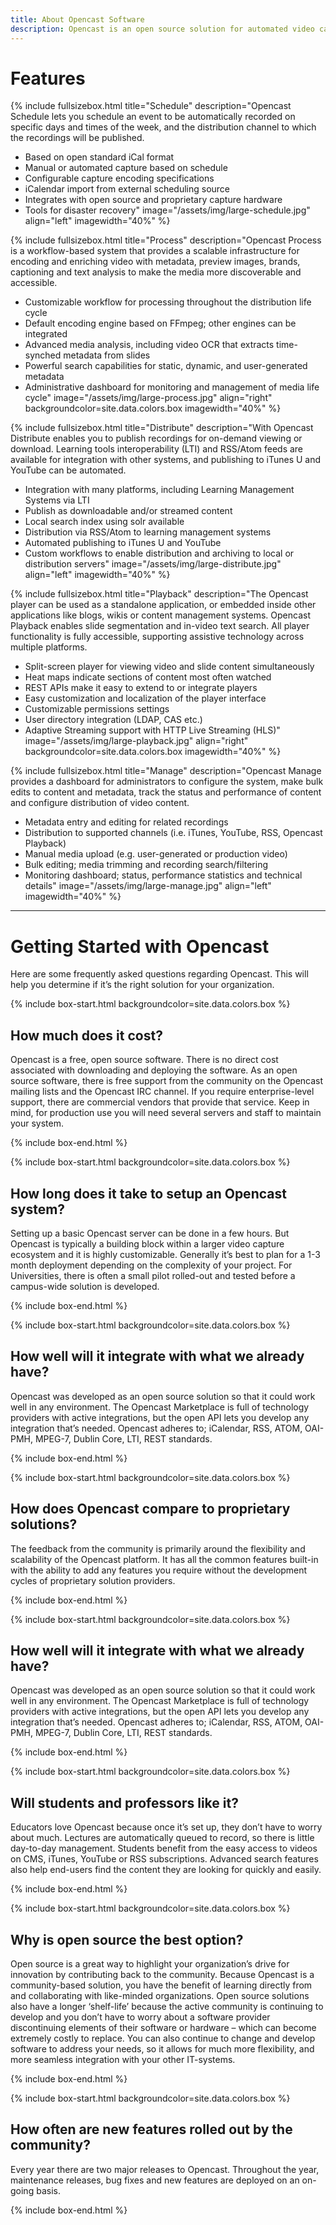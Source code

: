 ```yaml
---
title: About Opencast Software
description: Opencast is an open source solution for automated video capture and distribution at scale. Build custom capture, processing, scheduling and distribution solutions for your organization with one flexible platform.
---
```


# Features

{% include fullsizebox.html 
title="Schedule"
description="Opencast Schedule lets you schedule an event to be automatically recorded on specific days and times of the week, and the distribution channel to which the recordings will be published.

- Based on open standard iCal format
- Manual or automated capture based on schedule
- Configurable capture encoding specifications
- iCalendar import from external scheduling source
- Integrates with open source and proprietary capture hardware
- Tools for disaster recovery"
image="/assets/img/large-schedule.jpg"
align="left"
imagewidth="40%"
%}

{% include fullsizebox.html 
title="Process"
description="Opencast Process is a workflow-based system that provides a scalable infrastructure for encoding and enriching video with metadata, preview images, brands, captioning and text analysis to make the media more discoverable and accessible.

- Customizable workflow for processing throughout the distribution life cycle
- Default encoding engine based on FFmpeg; other engines can be integrated
- Advanced media analysis, including video OCR that extracts time-synched metadata from slides
- Powerful search capabilities for static, dynamic, and user-generated metadata
- Administrative dashboard for monitoring and management of media life cycle"
image="/assets/img/large-process.jpg"
align="right"
backgroundcolor=site.data.colors.box
imagewidth="40%"
%}

{% include fullsizebox.html 
title="Distribute"
description="With Opencast Distribute enables you to publish recordings for on-demand viewing or download. Learning tools interoperability (LTI) and RSS/Atom feeds are available for integration with other systems, and publishing to iTunes U and YouTube can be automated.

- Integration with many platforms, including Learning Management Systems via LTI
- Publish as downloadable and/or streamed content
- Local search index using solr available
- Distribution via RSS/Atom to learning management systems
- Automated publishing to iTunes U and YouTube
- Custom workflows to enable distribution and archiving to local or distribution servers"
image="/assets/img/large-distribute.jpg"
align="left"
imagewidth="40%"
%}

{% include fullsizebox.html 
title="Playback"
description="The Opencast player can be used as a standalone application, or embedded inside other applications like blogs, wikis or content management systems. Opencast Playback enables slide segmentation and in-video text search. All player functionality is fully accessible, supporting assistive technology across multiple platforms.

- Split-screen player for viewing video and slide content simultaneously
- Heat maps indicate sections of content most often watched
- REST APIs make it easy to extend to or integrate players
- Easy customization and localization of the player interface
- Customizable permissions settings
- User directory integration (LDAP, CAS etc.)
- Adaptive Streaming support with HTTP Live Streaming (HLS)"
image="/assets/img/large-playback.jpg"
align="right"
backgroundcolor=site.data.colors.box
imagewidth="40%"
%}

{% include fullsizebox.html 
title="Manage"
description="Opencast Manage provides a dashboard for administrators to configure the system, make bulk edits to content and metadata, track the status and performance of content and configure distribution of video content.

- Metadata entry and editing for related recordings
- Distribution to supported channels (i.e. iTunes, YouTube, RSS, Opencast Playback)
- Manual media upload (e.g. user-generated or production video)
- Bulk editing; media trimming and recording search/filtering
- Monitoring dashboard; status, performance statistics and technical details"
image="/assets/img/large-manage.jpg"
align="left"
imagewidth="40%"
%}

---

# Getting Started with Opencast

Here are some frequently asked questions regarding Opencast. This will help you determine if it’s the right solution for your organization.

{% include box-start.html backgroundcolor=site.data.colors.box %}

## How much does it cost?

Opencast is a free, open source software. There is no direct cost associated with downloading and deploying the software. As an open source software, there is free support from the community on the Opencast mailing lists and the Opencast IRC channel. If you require enterprise-level support, there are commercial vendors that provide that service. Keep in mind, for production use you will need several servers and staff to maintain your system.

{% include box-end.html %}

{% include box-start.html backgroundcolor=site.data.colors.box %}

## How long does it take to setup an Opencast system?

Setting up a basic Opencast server can be done in a few hours. But Opencast is typically a building block within a larger video capture ecosystem and it is highly customizable. Generally it’s best to plan for a 1-3 month deployment depending on the complexity of your project. For Universities, there is often a small pilot rolled-out and tested before a campus-wide solution is developed.

{% include box-end.html %}


{% include box-start.html backgroundcolor=site.data.colors.box %}

## How well will it integrate with what we already have?

Opencast was developed as an open source solution so that it could work well in any environment. The Opencast Marketplace is full of technology providers with active integrations, but the open API lets you develop any integration that’s needed. Opencast adheres to; iCalendar, RSS, ATOM, OAI-PMH, MPEG-7, Dublin Core, LTI, REST standards.

{% include box-end.html %}

{% include box-start.html backgroundcolor=site.data.colors.box %}

## How does Opencast compare to proprietary solutions?

The feedback from the community is primarily around the flexibility and scalability of the Opencast platform. It has all the common features built-in with the ability to add any features you require without the development cycles of proprietary solution providers.

{% include box-end.html %}

{% include box-start.html backgroundcolor=site.data.colors.box %}

## How well will it integrate with what we already have?

Opencast was developed as an open source solution so that it could work well in any environment. The Opencast Marketplace is full of technology providers with active integrations, but the open API lets you develop any integration that’s needed. Opencast adheres to; iCalendar, RSS, ATOM, OAI-PMH, MPEG-7, Dublin Core, LTI, REST standards.

{% include box-end.html %}

{% include box-start.html backgroundcolor=site.data.colors.box %}

## Will students and professors like it?

Educators love Opencast because once it’s set up, they don’t have to worry about much. Lectures are automatically queued to record, so there is little day-to-day management. Students benefit from the easy access to videos on CMS, iTunes, YouTube or RSS subscriptions. Advanced search features also help end-users find the content they are looking for quickly and easily.

{% include box-end.html %}

{% include box-start.html backgroundcolor=site.data.colors.box %}

## Why is open source the best option?

Open source is a great way to highlight your organization’s drive for innovation by contributing back to the community. Because Opencast is a community-based solution, you have the benefit of learning directly from and collaborating with like-minded organizations. Open source solutions also have a longer ‘shelf-life’ because the active community is continuing to develop and you don’t have to worry about a software provider discontinuing elements of their software or hardware – which can become extremely costly to replace. You can also continue to change and develop software to address your needs, so it allows for much more flexibility, and more seamless integration with your other IT-systems.

{% include box-end.html %}

{% include box-start.html backgroundcolor=site.data.colors.box %}

## How often are new features rolled out by the community?

Every year there are two major releases to Opencast. Throughout the year, maintenance releases, bug fixes and new features are deployed on an on-going basis.

{% include box-end.html %}
